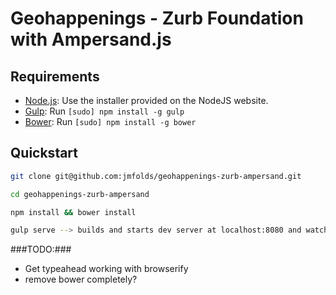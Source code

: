 # Geohappenings - Zurb Foundation with Ampersand.js

## Requirements

  * [Node.js](http://nodejs.org): Use the installer provided on the NodeJS website.
  * [Gulp](http://gulpjs.com/): Run `[sudo] npm install -g gulp`
  * [Bower](http://bower.io): Run `[sudo] npm install -g bower`

## Quickstart

```bash
git clone git@github.com:jmfolds/geohappenings-zurb-ampersand.git

cd geohappenings-zurb-ampersand

npm install && bower install

gulp serve --> builds and starts dev server at localhost:8080 and watches for files changes to rebuild

```

###TODO:###
  * Get typeahead working with browserify
  * remove bower completely?
